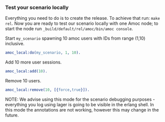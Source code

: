 ### Test your scenario locally

Everything you need to do is to create the release. To achieve that run:
`make rel`. Now you are ready to test our scenario locally with one Amoc node;
to start the node run `_build/default/rel/amoc/bin/amoc console`.

Start `my_scenario` spawning 10 amoc users with IDs from range (1,10) inclusive.
```erlang
amoc_local:do(my_scenario, 1, 10).
```

Add 10 more user sessions.
```erlang
amoc_local:add(10).
```

Remove 10 users.
```erlang
amoc_local:remove(10, [{force,true}]).
```

NOTE: We advise using this mode for the scenario debugging purposes - everything you
log using lager is going to be visible in the erlang shell.
In this mode the annotations are not working, however this may change in the future.
